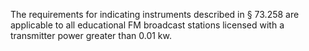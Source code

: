 The requirements for indicating instruments described in § 73.258 are applicable to all educational FM broadcast stations licensed with a transmitter power greater than 0.01 kw.

